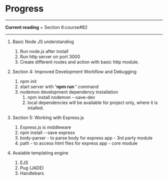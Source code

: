 # Progress

----------

__Current reading__ = Section 6:course#82

------------------

1. Basic Node JS understanding
    1. Run node.js after install
    2. Run http server on port 3000
    3. Create different routes and action with basic http module.

2. Section 4: Improved Development Workflow and Debugging
    1. npm init
    2. start server with __'npm run <script-name>'__ command
    3. nodemon development dependency installation
         1. npm install nodemon --save-dev
         2. local dependencies will be available for project only, where it is intalled.
    
3. Section 5: Working with Express.js
    1. Express.js is middleware
    2. npm install --save express
    3. body-parser - to parse body for express app - 3rd party module
    4. path - to access html files for express app - core module
   
4. Avaiable templating engine
      1. EJS
      2. Pug (JADE)
      3. Handlebars
